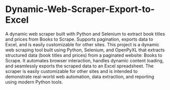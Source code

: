 # Dynamic-Web-Scraper-Export-to-Excel
A dynamic web scraper built with Python and Selenium to extract book titles and prices from Books to Scrape. Supports pagination, exports data to Excel, and is easily customizable for other sites.
This project is a dynamic web scraping tool built using Python, Selenium, and OpenPyXL that extracts structured data (book titles and prices) from a paginated website: Books to Scrape. It automates browser interaction, handles dynamic content loading, and seamlessly exports the scraped data to an Excel spreadsheet.
The scraper is easily customizable for other sites and is intended to demonstrate real-world web automation, data extraction, and reporting using modern Python tools.
